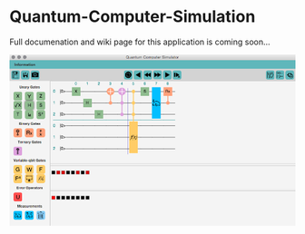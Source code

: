 # Quantum-Computer-Simulation

Full documenation and wiki page for this application is coming soon...

![](https://github.com/kburova/Quantum-Computer-Simulation/blob/master/ScreenShot.png)
